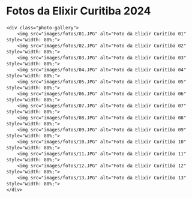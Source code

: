 # Fotos da Elixir Curitiba 2024

    <div class="photo-gallery">
        <img src="images/fotos/01.JPG" alt="Foto da Elixir Curitiba 01" style="width: 80%;">
        <img src="images/fotos/02.JPG" alt="Foto da Elixir Curitiba 02" style="width: 80%;">
        <img src="images/fotos/03.JPG" alt="Foto da Elixir Curitiba 03" style="width: 80%;">
        <img src="images/fotos/04.JPG" alt="Foto da Elixir Curitiba 04" style="width: 80%;">
        <img src="images/fotos/05.JPG" alt="Foto da Elixir Curitiba 05" style="width: 80%;">
        <img src="images/fotos/06.JPG" alt="Foto da Elixir Curitiba 06" style="width: 80%;">
        <img src="images/fotos/07.JPG" alt="Foto da Elixir Curitiba 07" style="width: 80%;">
        <img src="images/fotos/08.JPG" alt="Foto da Elixir Curitiba 08" style="width: 80%;">
        <img src="images/fotos/09.JPG" alt="Foto da Elixir Curitiba 09" style="width: 80%;">
        <img src="images/fotos/10.JPG" alt="Foto da Elixir Curitiba 10" style="width: 80%;">
        <img src="images/fotos/11.JPG" alt="Foto da Elixir Curitiba 11" style="width: 80%;">
        <img src="images/fotos/12.JPG" alt="Foto da Elixir Curitiba 12" style="width: 80%;">
        <img src="images/fotos/13.JPG" alt="Foto da Elixir Curitiba 13" style="width: 80%;">
    </div>